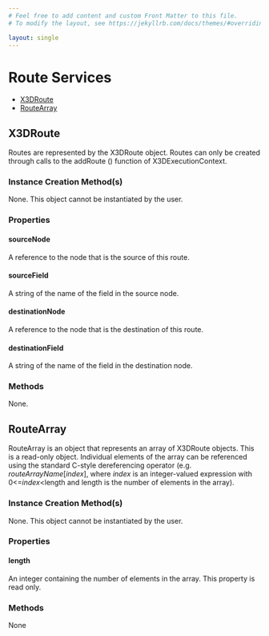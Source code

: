 ```yaml
---
# Feel free to add content and custom Front Matter to this file.
# To modify the layout, see https://jekyllrb.com/docs/themes/#overriding-theme-defaults

layout: single
---
```

# Route Services

* [X3DRoute](#x3droute)
* [RouteArray](#routearray)

## X3DRoute

Routes are represented by the X3DRoute object. Routes can only be created through calls to the addRoute () function of X3DExecutionContext.

### Instance Creation Method\(s\)

None. This object cannot be instantiated by the user.

### Properties

#### **sourceNode**

A reference to the node that is the source of this route.

#### **sourceField**

A string of the name of the field in the source node.

#### **destinationNode**

A reference to the node that is the destination of this route.

#### **destinationField**

A string of the name of the field in the destination node.

### Methods

None.

## RouteArray

RouteArray is an object that represents an array of X3DRoute objects. This is a read-only object. Individual elements of the array can be referenced using the standard C-style dereferencing operator (e.g. *routeArrayName*\[*index*\], where *index* is an integer-valued expression with 0&lt;=*index*&lt;length and length is the number of elements in the array).

### Instance Creation Method\(s\)

None. This object cannot be instantiated by the user.

### Properties

#### **length**

An integer containing the number of elements in the array. This property is read only.

### Methods

None
